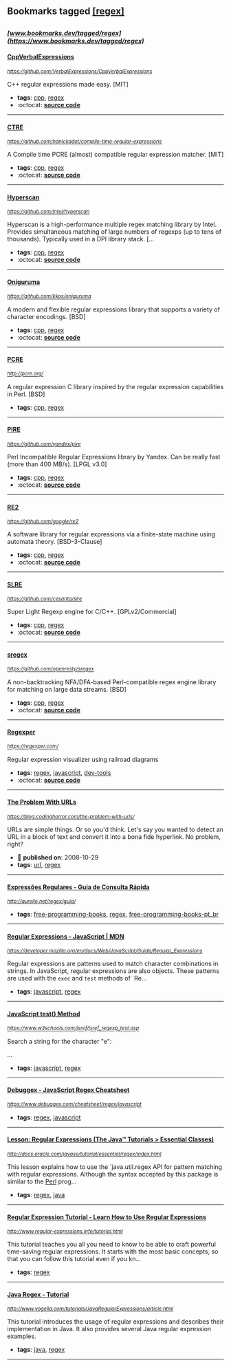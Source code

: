 ## Bookmarks tagged [[regex]](https://www.bookmarks.dev?q=[regex])

_<sup><sup>[www.bookmarks.dev/tagged/regex](https://www.bookmarks.dev/tagged/regex)</sup></sup>_
---
#### [CppVerbalExpressions](https://github.com/VerbalExpressions/CppVerbalExpressions)
_<sup>https://github.com/VerbalExpressions/CppVerbalExpressions</sup>_

C++ regular expressions made easy. [MIT]
* **tags**: [cpp](../tagged/cpp.md), [regex](../tagged/regex.md)
* :octocat: **[source code](https://github.com/VerbalExpressions/CppVerbalExpressions)**
---
#### [CTRE](https://github.com/hanickadot/compile-time-regular-expressions)
_<sup>https://github.com/hanickadot/compile-time-regular-expressions</sup>_

A Compile time PCRE (almost) compatible regular expression matcher. [MIT]
* **tags**: [cpp](../tagged/cpp.md), [regex](../tagged/regex.md)
* :octocat: **[source code](https://github.com/hanickadot/compile-time-regular-expressions)**
---
#### [Hyperscan](https://github.com/intel/hyperscan)
_<sup>https://github.com/intel/hyperscan</sup>_

Hyperscan is a high-performance multiple regex matching library by Intel. Provides simultaneous matching of large numbers of regexps (up to tens of thousands). Typically used in a DPI library stack. [...
* **tags**: [cpp](../tagged/cpp.md), [regex](../tagged/regex.md)
* :octocat: **[source code](https://github.com/intel/hyperscan)**
---
#### [Oniguruma](https://github.com/kkos/oniguruma)
_<sup>https://github.com/kkos/oniguruma</sup>_

A modern and flexible regular expressions library that supports a variety of character encodings. [BSD]
* **tags**: [cpp](../tagged/cpp.md), [regex](../tagged/regex.md)
* :octocat: **[source code](https://github.com/kkos/oniguruma)**
---
#### [PCRE](http://pcre.org/)
_<sup>http://pcre.org/</sup>_

A regular expression C library inspired by the regular expression capabilities in Perl. [BSD]
* **tags**: [cpp](../tagged/cpp.md), [regex](../tagged/regex.md)
---
#### [PIRE](https://github.com/yandex/pire)
_<sup>https://github.com/yandex/pire</sup>_

Perl Incompatible Regular Expressions library by Yandex. Can be really fast (more than 400 MB/s). [LPGL v3.0]
* **tags**: [cpp](../tagged/cpp.md), [regex](../tagged/regex.md)
* :octocat: **[source code](https://github.com/yandex/pire)**
---
#### [RE2](https://github.com/google/re2)
_<sup>https://github.com/google/re2</sup>_

A software library for regular expressions via a finite-state machine using automata theory. [BSD-3-Clause]
* **tags**: [cpp](../tagged/cpp.md), [regex](../tagged/regex.md)
* :octocat: **[source code](https://github.com/google/re2)**
---
#### [SLRE](https://github.com/cesanta/slre)
_<sup>https://github.com/cesanta/slre</sup>_

Super Light Regexp engine for C/C++. [GPLv2/Commercial]
* **tags**: [cpp](../tagged/cpp.md), [regex](../tagged/regex.md)
* :octocat: **[source code](https://github.com/cesanta/slre)**
---
#### [sregex](https://github.com/openresty/sregex)
_<sup>https://github.com/openresty/sregex</sup>_

A non-backtracking NFA/DFA-based Perl-compatible regex engine library for matching on large data streams. [BSD]
* **tags**: [cpp](../tagged/cpp.md), [regex](../tagged/regex.md)
* :octocat: **[source code](https://github.com/openresty/sregex)**
---
#### [Regexper](https://regexper.com/)
_<sup>https://regexper.com/</sup>_

Regular expression visualizer using railroad diagrams
* **tags**: [regex](../tagged/regex.md), [javascript](../tagged/javascript.md), [dev-tools](../tagged/dev-tools.md)
* :octocat: **[source code](https://github.com/javallone/regexper-static)**
---
#### [The Problem With URLs](https://blog.codinghorror.com/the-problem-with-urls/)
_<sup>https://blog.codinghorror.com/the-problem-with-urls/</sup>_

URLs are simple things. Or so you'd think. Let's say you wanted to detect an URL in a block of text and convert it into a bona fide hyperlink. No problem, right?
* :calendar: **published on**: 2008-10-29
* **tags**: [url](../tagged/url.md), [regex](../tagged/regex.md)
---
#### [Expressões Regulares - Guia de Consulta Rápida](http://aurelio.net/regex/guia/)
_<sup>http://aurelio.net/regex/guia/</sup>_

* **tags**: [free-programming-books](../tagged/free-programming-books.md), [regex](../tagged/regex.md), [free-programming-books-pt_br](../tagged/free-programming-books-pt_br.md)
---
#### [Regular Expressions - JavaScript | MDN](https://developer.mozilla.org/en/docs/Web/JavaScript/Guide/Regular_Expressions)
_<sup>https://developer.mozilla.org/en/docs/Web/JavaScript/Guide/Regular_Expressions</sup>_

Regular expressions are patterns used to match character combinations in strings. In JavaScript, regular expressions are also objects. These patterns are used with the `exec` and `test` methods of `Re...
* **tags**: [javascript](../tagged/javascript.md), [regex](../tagged/regex.md)
---
#### [JavaScript test() Method](https://www.w3schools.com/jsref/jsref_regexp_test.asp)
_<sup>https://www.w3schools.com/jsref/jsref_regexp_test.asp</sup>_

Search a string for the character "e":

...
* **tags**: [javascript](../tagged/javascript.md), [regex](../tagged/regex.md)
---
#### [Debuggex - JavaScript Regex Cheatsheet](https://www.debuggex.com/cheatsheet/regex/javascript)
_<sup>https://www.debuggex.com/cheatsheet/regex/javascript</sup>_

* **tags**: [regex](../tagged/regex.md), [javascript](../tagged/javascript.md)
---
#### [Lesson: Regular Expressions (The Java™ Tutorials > Essential Classes)](http://docs.oracle.com/javase/tutorial/essential/regex/index.html)
_<sup>http://docs.oracle.com/javase/tutorial/essential/regex/index.html</sup>_

This lesson explains how to use the `java.util.regex API for pattern matching with regular expressions. Although the syntax accepted by this package is similar to the [Perl](http://www.perl.com/) prog...
* **tags**: [regex](../tagged/regex.md), [java](../tagged/java.md)
---
#### [Regular Expression Tutorial - Learn How to Use Regular Expressions](http://www.regular-expressions.info/tutorial.html)
_<sup>http://www.regular-expressions.info/tutorial.html</sup>_

This tutorial teaches you all you need to know to be able to craft powerful time-saving regular expressions. It starts with the most basic concepts, so that you can follow this tutorial even if you kn...
* **tags**: [regex](../tagged/regex.md)
---
#### [Java Regex - Tutorial](http://www.vogella.com/tutorials/JavaRegularExpressions/article.html)
_<sup>http://www.vogella.com/tutorials/JavaRegularExpressions/article.html</sup>_

This tutorial introduces the usage of regular expressions and describes their implementation in Java. It also provides several Java regular expression examples.
* **tags**: [java](../tagged/java.md), [regex](../tagged/regex.md)
---
